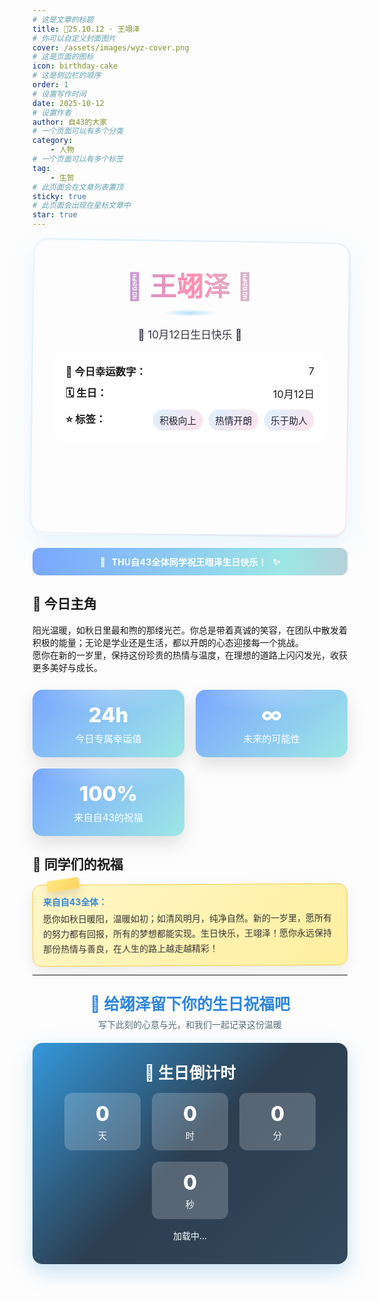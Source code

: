 ```yaml
---
# 这是文章的标题
title: 🎂25.10.12 · 王翊泽
# 你可以自定义封面图片
cover: /assets/images/wyz-cover.png
# 这是页面的图标
icon: birthday-cake
# 这是侧边栏的顺序
order: 1
# 设置写作时间
date: 2025-10-12
# 设置作者
author: 自43的大家
# 一个页面可以有多个分类
category:
    - 人物
# 一个页面可以有多个标签
tag:
    - 生贺
# 此页面会在文章列表置顶
sticky: true
# 此页面会出现在星标文章中
star: true
---
```


<style>
/* 封面图片高度控制 */
.vp-page-cover img,
.page-cover img,
article > img:first-of-type,
.theme-hope-content > img:first-of-type {
  max-height: 500px !important;
  min-height: 400px !important;
  object-fit: cover !important;
  width: 100% !important;
}

:root {
  --c1: #7cc7ff; --c2: #ff8fb1; --c3: #9ee7e5; --ink: #223;
  --glass: rgba(255,255,255,.62); --line: rgba(255,255,255,.55);
}
@media (prefers-color-scheme: dark) {
  :root { --ink: #e6f2ff; --glass: rgba(28,36,48,.5); --line: rgba(124,199,255,.35); }
}

/* —— 新·极光生日主题 —— */
.birthday-aurora {
    position: relative; border-radius: 22px; padding: 34px; margin: 20px 0;
    background: url('/assets/images/wyz-1.png') no-repeat center center; 
    background-size: cover; 
    min-height: 400px; /* 设置最小高度，让封面图片显示更高 */
    box-shadow: 0 16px 40px rgba(124,199,255,.18);
}
.birthday-aurora::before,
.birthday-aurora::after{
    content:''; position:absolute; inset:-2px; z-index:0; border-radius: 24px;
    background: conic-gradient(from 0deg,
            rgba(124,199,255,.28),
            rgba(255,143,177,.28),
            rgba(158,231,229,.28),
            rgba(124,199,255,.28));
    filter: blur(10px); animation: spin 12s linear infinite;
    -webkit-mask: linear-gradient(#000 0 0) content-box, linear-gradient(#000 0 0);
    -webkit-mask-composite: xor; mask-composite: exclude; padding:2px;
}
.birthday-aurora::after { animation-duration: 18s; opacity:.6; }
@keyframes spin { to { transform: rotate(1turn); } }

.hero {
  position: relative; z-index: 1; text-align: center; color: var(--ink);
}
.hero-title {
  font-size: 2.65rem; font-weight: 800; margin: 4px 0 10px;
  background: linear-gradient(90deg, #79a7ff, #ff8fb1, #9ee7e5);
  -webkit-background-clip: text; background-clip: text; color: transparent;
  letter-spacing: .5px; animation: title-shine 4.5s ease-in-out infinite;
}
@keyframes title-shine {
  0%,100% { filter: drop-shadow(0 0 10px rgba(255,255,255,.35)); }
  50% { filter: drop-shadow(0 0 18px rgba(255,255,255,.6)); }
}
.hero-sub { font-size: 1.05rem; opacity: .9; }

.title-underline {
  width: 210px; height: 10px; margin: 10px auto 0; opacity:.8;
  background: radial-gradient(60px 8px at 50% 50%, rgba(124,199,255,.7), transparent 70%);
  border-radius: 999px;
}

/* 气球彩蛋 */
.balloons { position:absolute; inset: -10px 0 0; overflow:hidden; pointer-events:none; }
.balloons span {
  position:absolute; bottom:-40px; font-size: 1.6rem; filter: drop-shadow(0 4px 10px rgba(0,0,0,.2));
  animation: floatUp 9s linear infinite;
}
.balloons span:nth-child(1){ left:8%; animation-delay:0s }
.balloons span:nth-child(2){ left:22%; animation-delay:2s }
.balloons span:nth-child(3){ left:46%; animation-delay:4s }
.balloons span:nth-child(4){ left:68%; animation-delay:1s }
.balloons span:nth-child(5){ left:84%; animation-delay:3s }
@keyframes floatUp {
  0%{ transform: translateY(40px) translateX(0) rotate(0deg); opacity:.0; }
  10%{ opacity:1; }
  50%{ transform: translateY(-40vh) translateX(-12px) rotate(-6deg); }
  100%{ transform: translateY(-80vh) translateX(18px) rotate(6deg); opacity:0; }
}

/* 信息卡 */
.info {
  background: rgba(255,255,255,.62); border-radius: 16px;
  padding: 16px 18px; margin-top: 18px; border:1px solid var(--line);
  display: grid; gap: 10px;
}
.info-item { display:flex; gap:10px; align-items:center; justify-content: space-between; font-size:1.02rem; }
.tag-chips { display:flex; flex-wrap:wrap; gap:8px; justify-content:flex-end; }
.chip {
  background: linear-gradient(135deg, rgba(124,199,255,.25), rgba(255,143,177,.25));
  border:1px solid var(--line); color: var(--ink); padding:6px 10px; border-radius: 999px; font-size:.92rem;
}

/* 流光祝福带 */
.belt {
  margin: 22px 0 10px; border-radius: 12px; padding: 12px 14px; color:#fff;
  background: linear-gradient(90deg, #79a7ff, #9ee7e5, #ff8fb1, #79a7ff);
  background-size: 240% 100%; animation: belt-move 6s ease-in-out infinite;
  text-align:center; font-weight: 700; letter-spacing:.2px;
}
@keyframes belt-move { 0%,100%{background-position:0% 50%} 50%{background-position:100% 50%} }
.emoji { display:inline-block; margin:0 6px; animation: bump 2.2s ease-in-out infinite; }
@keyframes bump { 0%,100%{ transform: translateY(0) } 50%{ transform: translateY(-8px) } }

/* 统计卡 */
.stats {
  display:grid; grid-template-columns: repeat(auto-fit,minmax(200px,1fr));
  gap: 18px; margin: 26px 0;
}
.card {
  position:relative; border-radius: 16px; padding: 20px; text-align:center; color:#fff;
  background: linear-gradient(135deg,#79a7ff,#9ee7e5); overflow:hidden;
  box-shadow: 0 12px 28px rgba(0,0,0,.12); transition: transform .25s ease, box-shadow .25s ease;
}
.card::after{
  content:''; position:absolute; inset:0; border-radius:inherit; pointer-events:none;
  background: radial-gradient(80% 60% at 50% 0%, rgba(255,255,255,.25), transparent 60%);
}
.card:hover { transform: translateY(-4px) scale(1.01); box-shadow: 0 16px 36px rgba(0,0,0,.16); }
.num { font-size:2.05rem; font-weight:800; display:block; }
.lab { font-size:.95rem; opacity:.95; margin-top:6px; }

/* 祝福卡（便签风） */
.note {
  background: linear-gradient(135deg, rgba(255,255,255,.96), rgba(255,255,255,.86));
  border: 1px dashed rgba(0,0,0,.08); border-radius: 14px; padding: 16px; margin: 14px 0;
  box-shadow: 0 8px 22px rgba(0,0,0,.08); position:relative; transform: rotate(-.3deg);
  transition: transform .25s ease, box-shadow .25s ease;
}
.note::before{
  content:''; position:absolute; top:-10px; left:22px; width:52px; height:18px; border-radius:4px;
  background: linear-gradient(135deg, #ffe680, #ffd35e); box-shadow: 0 8px 14px rgba(0,0,0,.12);
  transform: rotate(-8deg);
}
.note:hover{ transform: translateY(-4px) rotate(0deg); box-shadow: 0 14px 32px rgba(0,0,0,.12); }
.note .author{ font-weight:700; color:#2e86de; margin-bottom:6px; }
.note .content{ color:#333; line-height:1.7; }
.note.gold {
  background: linear-gradient(135deg,#fff6c7,#ffef9f); border:1px solid #f7c948;
}

/* 倒计时容器（保持原有 ID 与结构） */
#countdown-container{
  background: linear-gradient(135deg, #3498db 0%, #2c3e50 50%, #34495e 100%);
  color:#fff; text-align:center; padding: 22px; margin: 20px 0; border-radius: 16px;
  box-shadow: 0 12px 32px rgba(52, 152, 219, .28);
}
#countdown-title{ font-size:1.55rem; margin: 6px 0 12px; }
#countdown-display{
  display:flex; justify-content:center; gap:18px; flex-wrap:wrap; margin:16px 0;
}
#countdown-display .block{
  background: rgba(255,255,255,.2); border-radius: 12px; padding: 14px 18px; min-width: 86px;
}
#countdown-display .val{ display:block; font-size:2rem; font-weight:800; }
#countdown-display .unit{ display:block; font-size:.9rem; margin-top:4px; opacity:.95; }
#birthday-celebration{ display:none; padding: 16px 0; }
#birthday-celebration-text{ font-size:2.1rem; margin-bottom: 16px; }

/* 评论区外观（容器与 iframe 外层） */
.comment-section-header { text-align:center; margin: 26px 0 14px; }
.comment-section-header h2 { margin:0; font-size:1.55rem; color:#2e86de; }
.comment-section-header p { margin:6px 0 0; color:#546e7a; }

.giscus {
  --bd: rgba(46,134,222,0.28);
  --bg1: #e0f7fa; --bg2: #fff1f5;
  background: linear-gradient(135deg, var(--bg1), var(--bg2));
  border-radius: 16px; padding: 20px; margin: 16px 0 30px; position: relative;
  box-shadow: 0 12px 28px rgba(46,134,222,0.12);
  transition: transform .25s ease, box-shadow .25s ease;
}
.giscus::before{
  content: '💬'; position: absolute; top: 0; left: -12px; font-size: 1.5rem;
  background: linear-gradient(135deg, #79a7ff, #ff8fb1); -webkit-background-clip: text;
  background-clip: text; color: transparent; animation: float 3s ease-in-out infinite;
}
@keyframes float { 0%,100%{transform: translateY(0px)} 50%{transform: translateY(-6px)} }
.giscus:hover { transform: translateY(-2px); box-shadow: 0 16px 36px rgba(46,134,222,0.18); }
</style>

<div class="birthday-aurora">
  <div class="hero">
    <h1 class="hero-title">🎉 王翊泽 🎉</h1>
    <div class="title-underline"></div>
    <p class="hero-sub">🎂 10月12日生日快乐 🎂</p>
  </div>

  <div class="info">
    <div class="info-item">
      <span><strong>🔢 今日幸运数字：</strong></span>
      <span>7</span>
    </div>
    <div class="info-item">
      <span><strong>🗓️ 生日：</strong></span>
      <span>10月12日</span>
    </div>
    <div class="info-item">
      <span><strong>⭐ 标签：</strong></span>
      <div class="tag-chips">
        <span class="chip">积极向上</span>
        <span class="chip">热情开朗</span>
        <span class="chip">乐于助人</span>
      </div>
    </div>
  </div>

  <div class="balloons" aria-hidden="true">
    <span>🎈</span><span>🎈</span><span>🎈</span><span>🎉</span><span>🎈</span>
  </div>
</div>

<!-- ![王翊泽](/assets/images/wyz-2.png) -->

<div class="belt">
  <span class="emoji">🎂</span>
  THU自43全体同学祝王翊泽生日快乐！
  <span class="emoji">✨</span>
</div>

## 🌟 今日主角

阳光温暖，如秋日里最和煦的那缕光芒。你总是带着真诚的笑容，在团队中散发着积极的能量；无论是学业还是生活，都以开朗的心态迎接每一个挑战。  
愿你在新的一岁里，保持这份珍贵的热情与温度，在理想的道路上闪闪发光，收获更多美好与成长。

<div class="stats">
  <div class="card">
    <span class="num">24h</span>
    <div class="lab">今日专属幸运值</div>
  </div>
  <div class="card">
    <span class="num">∞</span>
    <div class="lab">未来的可能性</div>
  </div>
  <div class="card">
    <span class="num">100%</span>
    <div class="lab">来自自43的祝福</div>
  </div>
</div>

## 🎤 同学们的祝福

<div class="note gold">
  <div class="author">来自自43全体：</div>
  <div class="content">
    愿你如秋日暖阳，温暖如初；如清风明月，纯净自然。新的一岁里，愿所有的努力都有回报，所有的梦想都能实现。生日快乐，王翊泽！愿你永远保持那份热情与善良，在人生的路上越走越精彩！
  </div>
</div>

---

<div class="comment-section-header">
  <h2>💝 给翊泽留下你的生日祝福吧</h2>
  <p>写下此刻的心意与光，和我们一起记录这份温暖</p>
</div>

<!-- 下面将由主题/插件自动渲染 Giscus。此处的样式只作用于容器与 iframe 外观。 -->

<div id="countdown-container" data-name="王翊泽" data-month="10" data-day="12">
  <h2 id="countdown-title">🎂 生日倒计时</h2>
  <div id="countdown-display">
    <div class="block">
      <span id="days" class="val">0</span>
      <span class="unit">天</span>
    </div>
    <div class="block">
      <span id="hours" class="val">0</span>
      <span class="unit">时</span>
    </div>
    <div class="block">
      <span id="minutes" class="val">0</span>
      <span class="unit">分</span>
    </div>
    <div class="block">
      <span id="seconds" class="val">0</span>
      <span class="unit">秒</span>
    </div>
  </div>
  <div id="birthday-celebration">
    <h2 id="birthday-celebration-text">🎉 生日快乐！🎉</h2>
    <div style="font-size:2.2rem;">🎆🎇✨🎊</div>
  </div>
  <p id="countdown-message">加载中…</p>
</div>

<script>
// 生日倒计时逻辑
(function() {
    const container = document.getElementById('countdown-container');
    if (!container) return;
    
    const name = container.getAttribute('data-name') || '同学';
    const month = parseInt(container.getAttribute('data-month'));
    const day = parseInt(container.getAttribute('data-day'));
    
    if (!month || !day) return;
    
    const daysEl = document.getElementById('days');
    const hoursEl = document.getElementById('hours');
    const minutesEl = document.getElementById('minutes');
    const secondsEl = document.getElementById('seconds');
    const messageEl = document.getElementById('countdown-message');
    const celebrationEl = document.getElementById('birthday-celebration');
    
    function updateCountdown() {
        const now = new Date();
        const currentYear = now.getFullYear();
        let birthday = new Date(currentYear, month - 1, day);
        
        // 如果今年生日已过，计算到下一年的生日
        if (now > birthday) {
            birthday = new Date(currentYear + 1, month - 1, day);
        }
        
        const diff = birthday - now;
        
        // 检查是否是生日当天（前后12小时内）
        const isBirthday = Math.abs(diff) < 12 * 60 * 60 * 1000;
        
        if (isBirthday) {
            // 显示生日庆祝
            document.getElementById('countdown-display').style.display = 'none';
            celebrationEl.style.display = 'block';
            messageEl.textContent = `🎉 今天是${name}的生日！🎉`;
        } else {
            // 显示倒计时
            const days = Math.floor(diff / (1000 * 60 * 60 * 24));
            const hours = Math.floor((diff % (1000 * 60 * 60 * 24)) / (1000 * 60 * 60));
            const minutes = Math.floor((diff % (1000 * 60 * 60)) / (1000 * 60));
            const seconds = Math.floor((diff % (1000 * 60)) / 1000);
            
            if (daysEl) daysEl.textContent = days;
            if (hoursEl) hoursEl.textContent = hours;
            if (minutesEl) minutesEl.textContent = minutes;
            if (secondsEl) secondsEl.textContent = seconds;
            
            const yearText = birthday.getFullYear() === currentYear ? '今年' : '明年';
            messageEl.textContent = `距离${name}${yearText}生日还有...`;
        }
    }
    
    // 立即执行一次
    updateCountdown();
    
    // 每秒更新
    const interval = setInterval(updateCountdown, 1000);
    
    // 页面卸载时清理定时器
    window.addEventListener('beforeunload', () => {
        clearInterval(interval);
    });
})();
</script>
